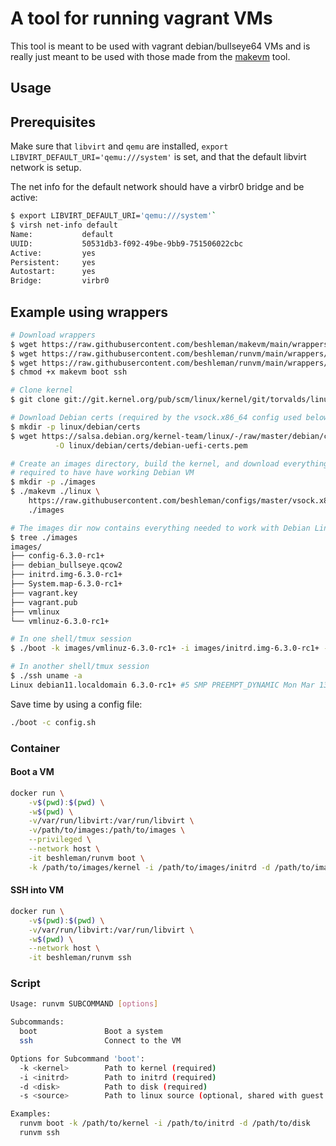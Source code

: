 # A tool for running vagrant VMs

This tool is meant to be used with vagrant debian/bullseye64 VMs
and is really just meant to be used with those made from the
[makevm](https://github.com/beshleman/makevm) tool.

## Usage

## Prerequisites

Make sure that `libvirt` and `qemu` are installed, `export LIBVIRT_DEFAULT_URI='qemu:///system'`
is set, and that the default libvirt network is setup.

The net info for the default network should have a virbr0 bridge
and be active:

```bash
$ export LIBVIRT_DEFAULT_URI='qemu:///system'`
$ virsh net-info default
Name:           default
UUID:           50531db3-f092-49be-9bb9-751506022cbc
Active:         yes
Persistent:     yes
Autostart:      yes
Bridge:         virbr0
```

## Example using wrappers

```bash
# Download wrappers
$ wget https://raw.githubusercontent.com/beshleman/makevm/main/wrappers/makevm
$ wget https://raw.githubusercontent.com/beshleman/runvm/main/wrappers/boot
$ wget https://raw.githubusercontent.com/beshleman/runvm/main/wrappers/ssh
$ chmod +x makevm boot ssh

# Clone kernel
$ git clone git://git.kernel.org/pub/scm/linux/kernel/git/torvalds/linux.git

# Download Debian certs (required by the vsock.x86_64 config used below, not required by other non-Debian configs)
$ mkdir -p linux/debian/certs
$ wget https://salsa.debian.org/kernel-team/linux/-/raw/master/debian/certs/debian-uefi-certs.pem \
          -O linux/debian/certs/debian-uefi-certs.pem

# Create an images directory, build the kernel, and download everything
# required to have have working Debian VM
$ mkdir -p ./images
$ ./makevm ./linux \
	https://raw.githubusercontent.com/beshleman/configs/master/vsock.x86_64 \
	./images

# The images dir now contains everything needed to work with Debian Linux
$ tree ./images
images/
├── config-6.3.0-rc1+
├── debian_bullseye.qcow2
├── initrd.img-6.3.0-rc1+
├── System.map-6.3.0-rc1+
├── vagrant.key
├── vagrant.pub
├── vmlinux
└── vmlinuz-6.3.0-rc1+

# In one shell/tmux session
$ ./boot -k images/vmlinuz-6.3.0-rc1+ -i images/initrd.img-6.3.0-rc1+ -d images/debian_bullseye.qcow2

# In another shell/tmux session
$ ./ssh uname -a
Linux debian11.localdomain 6.3.0-rc1+ #5 SMP PREEMPT_DYNAMIC Mon Mar 13 16:18:16 UTC 2023 x86_64 GNU/Linux
```

Save time by using a config file:

```bash
./boot -c config.sh
```

### Container

#### Boot a VM
```bash
docker run \
	-v$(pwd):$(pwd) \
	-w$(pwd) \
	-v/var/run/libvirt:/var/run/libvirt \
	-v/path/to/images:/path/to/images \
	--privileged \
	--network host \
	-it beshleman/runvm boot \
	-k /path/to/images/kernel -i /path/to/images/initrd -d /path/to/images/disk
```

#### SSH into VM
```bash
docker run \
	-v$(pwd):$(pwd) \
	-v/var/run/libvirt:/var/run/libvirt \
	-w$(pwd) \
	--network host \
	-it beshleman/runvm ssh
```

### Script

```bash
Usage: runvm SUBCOMMAND [options]

Subcommands:
  boot               Boot a system
  ssh                Connect to the VM

Options for Subcommand 'boot':
  -k <kernel>        Path to kernel (required)
  -i <initrd>        Path to initrd (required)
  -d <disk>          Path to disk (required)
  -s <source>        Path to linux source (optional, shared with guest over 9p)

Examples:
  runvm boot -k /path/to/kernel -i /path/to/initrd -d /path/to/disk
  runvm ssh
```
